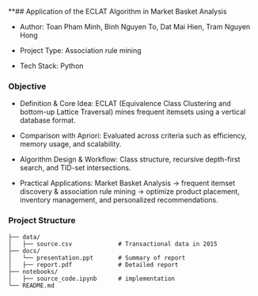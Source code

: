 **## Application of the ECLAT Algorithm in Market Basket Analysis
- Author: Toan Pham Minh, Binh Nguyen To, Dat Mai Hien, Tram Nguyen Hong
  
- Project Type: Association rule mining

- Tech Stack: Python
### Objective
- Definition & Core Idea: ECLAT (Equivalence Class Clustering and bottom-up Lattice Traversal) mines frequent itemsets using a vertical database format.

- Comparison with Apriori: Evaluated across criteria such as efficiency, memory usage, and scalability.
  
- Algorithm Design & Workflow: Class structure, recursive depth-first search, and TID-set intersections.
  
- Practical Applications: Market Basket Analysis → frequent itemset discovery & association rule mining → optimize product placement, inventory management, and personalized recommendations.
### Project Structure
```text
├── data/
│   ├── source.csv             # Transactional data in 2015
├── docs/
│   └── presentation.ppt       # Summary of report
│   ├── report.pdf             # Detailed report
├── notebooks/                     
│   ├── source_code.ipynb      # implementation
└── README.md
